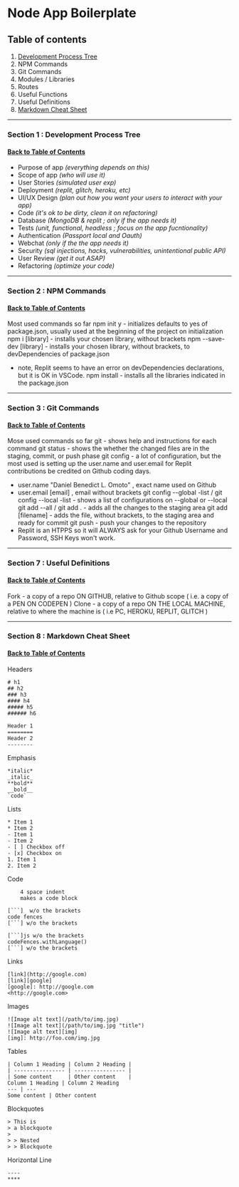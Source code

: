 # Node App Boilerplate

## <a name="tableofcontents">Table of contents</a>
1. [Development Process Tree](#section1)
2. NPM Commands
3. Git Commands
4. Modules / Libraries  
5. Routes
6. Useful Functions
7. Useful Definitions
8. [Markdown Cheat Sheet](#section8)
***
### <a name="section1">Section 1 : Development Process Tree</a>
#### [Back to Table of Contents](#tableofcontents)
- Purpose of app *(everything depends on this)*
- Scope of app *(who will use it)*
- User Stories *(simulated user exp)*
- Deployment *(replit, glitch, heroku, etc)*
- UI/UX Design *(plan out how you want your users to interact with your app)*
- Code *(it's ok to be dirty, clean it on refactoring)*
- Database *(MongoDB & replit ; only if the app needs it)*
- Tests *(unit, functional, headless ; focus on the app fucntionality)*
- Authentication *(Passport local and Oauth)*
- Webchat *(only if the the app needs it)*
- Security *(sql injections, hacks, vulnerabilities, unintentional public API)*
- User Review *(get it out ASAP)*
- Refactoring *(optimize your code)*
****
### Section 2 : NPM Commands
#### [Back to Table of Contents](#tableofcontents)
Most used commands so far
npm init y  - initializes defaults to yes of package.json, usually used at the beginning of the project on initialization
npm i [library] - installs your chosen library, without brackets
npm --save-dev [library] - installs your chosen library, without brackets, to devDependencies of package.json
  - note, Replit seems to have an error on devDependencies declarations, but it is OK in VSCode.
npm install - installs all the libraries indicated in the package.json
****
### Section 3 : Git Commands
#### [Back to Table of Contents](#tableofcontents)
Mose used commands so far
git - shows help and instructions for each command
git status - shows the whether the changed files are in the staging, commit, or push phase
git config - a lot of configuration, but the most used is setting up the user.name and user.email for Replit contributions be credited on Github coding days. 
  - user.name "Daniel Benedict L. Omoto" , exact name used on Github
  - user.email [email] , email without brackets
git config --global -list / git config --local -list - shows a list of configurations on --global or --local
git add --all / git add . - adds all the changes to the staging area
git add [filename] - adds the file, without brackets, to the staging area and ready for commit
git push - push your changes to the repository
  - Replit is an HTPPS so it will ALWAYS ask for your Github Username and Password, SSH Keys won't work.
****
### Section 7 : Useful Definitions
#### [Back to Table of Contents](#tableofcontents)
Fork - a copy of a repo ON GITHUB, relative to Github scope ( i.e. a copy of a PEN ON CODEPEN )
Clone - a copy of a repo ON THE LOCAL MACHINE, relative to where the machine is ( i.e PC, HEROKU, REPLIT, GLITCH )
****
### <a name="section8">Section 8 : Markdown Cheat Sheet</a>
#### [Back to Table of Contents](#tableofcontents)
Headers
```
# h1
## h2
### h3
#### h4
##### h5
###### h6  

Header 1
========
Header 2
--------
```
Emphasis
```
*italic*
_italic_
**bold**
__bold__
`code`
```

Lists
```
* Item 1
* Item 2
- Item 1
- Item 2
- [ ] Checkbox off
- [x] Checkbox on
1. Item 1
2. Item 2
```

Code
```
    4 space indent
    makes a code block
    
[```]  w/o the brackets
code fences
[```] w/o the brackets

[```]js w/o the brackets
codeFences.withLanguage()
[```] w/o the brackets
```

Links
```
[link](http://google.com)
[link][google]
[google]: http://google.com
<http://google.com>
```
Images
```
![Image alt text](/path/to/img.jpg)
![Image alt text](/path/to/img.jpg "title")
![Image alt text][img]
[img]: http://foo.com/img.jpg
```
Tables
```
| Column 1 Heading | Column 2 Heading |
| ---------------- | ---------------- |
| Some content     | Other content    |
Column 1 Heading | Column 2 Heading
--- | ---
Some content | Other content
```
Blockquotes
```
> This is
> a blockquote
>
> > Nested
> > Blockquote
```
Horizontal Line
```
----
****
```
